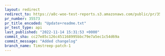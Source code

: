 ```yaml
---
layout: redirect
redirect_to: https://a8c-woo-test-reports.s3.amazonaws.com/public/pr/35573/api/index.html
pr_number: 35573
pr_title_encoded: "Update+readme.txt"
pr_test_type: api
last_published: "2022-11-14 15:31:53 +0000"
commit_sha: cc27e85c126c451168995bbc79e7a5ec1c54d69a
commit_message: "Added changelog"
branch_name: Timstreep-patch-1
---
```

